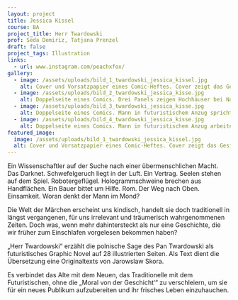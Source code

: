 ```yaml
---
layout: project
title: Jessica Kissel
course: BA
project_title: Herr Twardowski
prof: Seda Demiriz, Tatjana Prenzel
draft: false
project_tags: Illustration
links:
  - url: www.instagram.com/peachxfox/
gallery:
  - image: /assets/uploads/bild_1_twardowski_jessica_kissel.jpg
    alt: Cover und Vorsatzpapier eines Comic-Heftes. Cover zeigt das Gesicht eines Mannes vor der Silhouette einer Stadt.
  - image: /assets/uploads/bild_2_twardowski_jessica_kisse.jpg
    alt: Doppelseite eines Comics. Drei Panels zeigen Hochhäuser bei Nacht und einen Mann in einem futuristischen, silbernen Anzug. 
  - image: /assets/uploads/bild_3_twardowski_jessica_kisse.jpg
    alt: Doppelseite eines Comics. Mann in futuristischem Anzug spricht mit einer Schwarzen, weiß umrandeten Teufelsfigur
  - image: /assets/uploads/bild_4_twardowski_jessica_kisse.jpg
    alt: Doppelseite eines Comics. Mann in futuristischem Anzug arbeitet an einer riesigen Maschine in Form eines Vogels
featured_image:
  image: /assets/uploads/bild_1_twardowski_jessica_kissel.jpg
  alt: Cover und Vorsatzpapier eines Comic-Heftes. Cover zeigt das Gesicht eines Mannes vor der Silhouette einer Stadt.
---
```

Ein Wissenschaftler auf der Suche nach einer übermenschlichen Macht. Das Darknet. Schwefelgeruch liegt in der Luft. Ein Vertrag. Seelen stehen auf dem Spiel. Robotergeflügel. Hologrammschweine brechen aus Handflächen. Ein Bauer bittet um Hilfe. Rom. Der Weg nach Oben. Einsamkeit. Woran denkt der Mann im Mond?

Die Welt der Märchen erscheint uns kindisch, handelt sie doch traditionell in längst vergangenen, für uns irrelevant und träumerisch wahrgenommenen Zeiten. Doch was, wenn mehr dahintersteckt als nur eine Geschichte, die wir früher zum Einschlafen vorgelesen bekommen haben?

„Herr Twardowski“ erzählt die polnische Sage des Pan Twardowski als futuristisches Graphic Novel auf 28 illustrierten Seiten. Als Text dient die Übersetzung eine Originaltexts von Jarowslaw Skora.

Es verbindet das Alte mit dem Neuen, das Traditionelle mit dem Futuristischen, ohne die „Moral von der Geschicht‘“ zu verschleiern, um sie für ein neues Publikum aufzubereiten und ihr frisches Leben einzuhauchen.